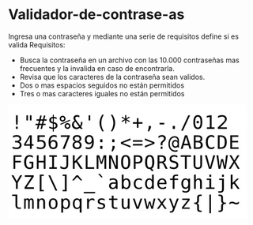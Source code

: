 # Validador-de-contrase-as
Ingresa una contraseña y mediante una serie de requisitos define si es valida 
Requisitos:
- Busca la contraseña en un archivo con las 10.000 contraseñas mas frecuentes y la invalida en caso de encontrarla.
- Revisa que los caracteres de la contraseña sean validos.
- Dos o mas espacios seguidos no están permitidos
- Tres o mas caracteres iguales no están permitidos


![caracteresValidos](/caracteresValidos.jpg)
